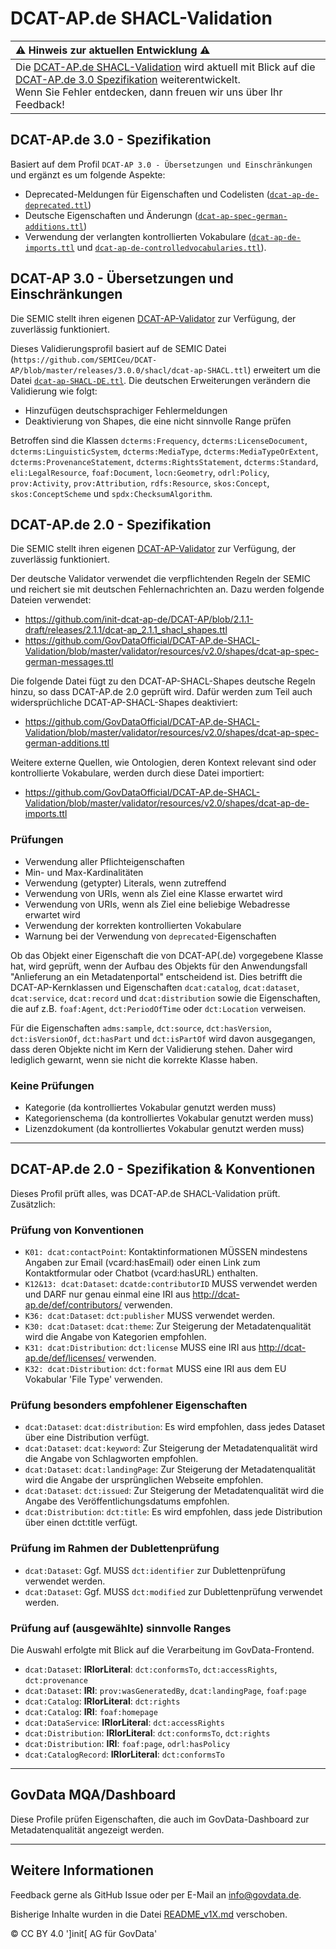 # DCAT-AP.de SHACL-Validation

|  :warning: Hinweis zur aktuellen Entwicklung :warning:  |
|:--------------------------------------------------------|
| Die [DCAT-AP.de SHACL-Validation](https://www.itb.ec.europa.eu/shacl/dcat-ap.de/upload) wird aktuell mit Blick auf die [DCAT-AP.de 3.0 Spezifikation](https://www.dcat-ap.de/def/dcatde/3.0/spec/) weiterentwickelt. <br> Wenn Sie Fehler entdecken, dann freuen wir uns über Ihr Feedback! |

## DCAT-AP.de 3.0 - Spezifikation

Basiert auf dem Profil `DCAT-AP 3.0 - Übersetzungen und Einschränkungen` und ergänzt es um folgende Aspekte:

- Deprecated-Meldungen für Eigenschaften und Codelisten ([`dcat-ap-de-deprecated.ttl`](https://github.com/GovDataOfficial/DCAT-AP.de-SHACL-Validation/blob/master/validator/resources/v3.0/shapes/dcat-ap-de-deprecated.ttl))
- Deutsche Eigenschaften und Änderungn ([`dcat-ap-spec-german-additions.ttl`](https://github.com/GovDataOfficial/DCAT-AP.de-SHACL-Validation/blob/master/validator/resources/v3.0/shapes/dcat-ap-spec-german-additions.ttl))
- Verwendung der verlangten kontrollierten Vokabulare ([`dcat-ap-de-imports.ttl`](https://github.com/GovDataOfficial/DCAT-AP.de-SHACL-Validation/blob/master/validator/resources/v3.0/shapes/dcat-ap-de-imports.ttl) und [`dcat-ap-de-controlledvocabularies.ttl`](https://github.com/GovDataOfficial/DCAT-AP.de-SHACL-Validation/blob/master/validator/resources/v3.0/shapes/dcat-ap-de-controlledvocabularies.ttl)).

## DCAT-AP 3.0 - Übersetzungen und Einschränkungen

Die SEMIC stellt ihren eigenen [DCAT-AP-Validator](https://www.itb.ec.europa.eu/shacl/dcat-ap/upload) zur Verfügung, der zuverlässig funktioniert.

Dieses Validierungsprofil basiert auf de SEMIC Datei (`https://github.com/SEMICeu/DCAT-AP/blob/master/releases/3.0.0/shacl/dcat-ap-SHACL.ttl`) erweitert um die Datei [`dcat-ap-SHACL-DE.ttl`](https://github.com/GovDataOfficial/DCAT-AP.de-SHACL-Validation/blob/master/validator/resources/v3.0/shapes/dcat-ap-SHACL-DE.ttl). Die deutschen Erweiterungen verändern die Validierung wie folgt:

- Hinzufügen deutschsprachiger Fehlermeldungen
- Deaktivierung von Shapes, die eine nicht sinnvolle Range prüfen

Betroffen sind die Klassen `dcterms:Frequency`, `dcterms:LicenseDocument`, `dcterms:LinguisticSystem`, `dcterms:MediaType`, `dcterms:MediaTypeOrExtent`, `dcterms:ProvenanceStatement`, `dcterms:RightsStatement`, `dcterms:Standard`, `eli:LegalResource`, `foaf:Document`, `locn:Geometry`, `odrl:Policy`, `prov:Activity`, `prov:Attribution`, `rdfs:Resource`, `skos:Concept`, `skos:ConceptScheme` und `spdx:ChecksumAlgorithm`.


## DCAT-AP.de 2.0 - Spezifikation
Die SEMIC stellt ihren eigenen [DCAT-AP-Validator](https://www.itb.ec.europa.eu/shacl/dcat-ap/upload) zur Verfügung, der zuverlässig funktioniert.

Der deutsche Validator verwendet die verpflichtenden Regeln der SEMIC und reichert sie mit deutschen Fehlernachrichten an. Dazu werden folgende Dateien verwendet:  
- https://github.com/init-dcat-ap-de/DCAT-AP/blob/2.1.1-draft/releases/2.1.1/dcat-ap_2.1.1_shacl_shapes.ttl  
- https://github.com/GovDataOfficial/DCAT-AP.de-SHACL-Validation/blob/master/validator/resources/v2.0/shapes/dcat-ap-spec-german-messages.ttl

Die folgende Datei fügt zu den DCAT-AP-SHACL-Shapes deutsche Regeln hinzu, so dass DCAT-AP.de 2.0 geprüft wird. Dafür werden zum Teil auch widersprüchliche DCAT-AP-SHACL-Shapes deaktiviert:  
- https://github.com/GovDataOfficial/DCAT-AP.de-SHACL-Validation/blob/master/validator/resources/v2.0/shapes/dcat-ap-spec-german-additions.ttl

Weitere externe Quellen, wie Ontologien, deren Kontext relevant sind oder kontrollierte Vokabulare, werden durch diese Datei importiert:
- https://github.com/GovDataOfficial/DCAT-AP.de-SHACL-Validation/blob/master/validator/resources/v2.0/shapes/dcat-ap-de-imports.ttl

### Prüfungen
 - Verwendung aller Pflichteigenschaften
 - Min- und Max-Kardinalitäten
 - Verwendung (getypter) Literals, wenn zutreffend
 - Verwendung von URIs, wenn als Ziel eine Klasse erwartet wird
 - Verwendung von URIs, wenn als Ziel eine beliebige Webadresse erwartet wird
 - Verwendung der korrekten kontrollierten Vokabulare
 - Warnung bei der Verwendung von `deprecated`-Eigenschaften

Ob das Objekt einer Eigenschaft die von DCAT-AP(.de) vorgegebene Klasse hat, wird geprüft, wenn der Aufbau des Objekts für den Anwendungsfall "Anlieferung an ein Metadatenportal" entscheidend ist.
Dies betrifft die DCAT-AP-Kernklassen und Eigenschaften `dcat:catalog`, `dcat:dataset`, `dcat:service`, `dcat:record` und `dcat:distribution` sowie die Eigenschaften, die auf z.B. `foaf:Agent`, `dct:PeriodOfTime` oder `dct:Location` verweisen.

Für die Eigenschaften `adms:sample`, `dct:source`, `dct:hasVersion`, `dct:isVersionOf`, `dct:hasPart` und `dct:isPartOf` wird davon ausgegangen, dass deren Objekte nicht im Kern der Validierung stehen. Daher wird lediglich gewarnt, wenn sie nicht die korrekte Klasse haben.


### Keine Prüfungen
 - Kategorie (da kontrolliertes Vokabular genutzt werden muss)
 - Kategorienschema (da kontrolliertes Vokabular genutzt werden muss)
 - Lizenzdokument (da kontrolliertes Vokabular genutzt werden muss)


* * *


## DCAT-AP.de 2.0 - Spezifikation & Konventionen

Dieses Profil prüft alles, was DCAT-AP.de SHACL-Validation prüft. Zusätzlich:

### Prüfung von Konventionen
 - `K01: dcat:contactPoint`: Kontaktinformationen MÜSSEN mindestens Angaben zur Email (vcard:hasEmail) oder einen Link zum Kontaktformular oder Chatbot (vcard:hasURL) enthalten.
 - `K12&13: dcat:Dataset`: `dcatde:contributorID` MUSS verwendet werden und DARF nur genau einmal eine IRI aus http://dcat-ap.de/def/contributors/ verwenden.
 - `K36: dcat:Dataset`: `dct:publisher` MUSS verwendet werden.
 - `K30: dcat:Dataset`: `dcat:theme`: Zur Steigerung der Metadatenqualität wird die Angabe von Kategorien empfohlen.
 - `K31: dcat:Distribution`: `dct:license` MUSS eine IRI aus http://dcat-ap.de/def/licenses/ verwenden.
 - `K32: dcat:Distribution`: `dct:format` MUSS eine IRI aus dem  EU Vokabular 'File Type' verwenden.

### Prüfung besonders empfohlener Eigenschaften
 - `dcat:Dataset`: `dcat:distribution`: Es wird empfohlen, dass jedes Dataset über eine Distribution verfügt.
 - `dcat:Dataset`: `dcat:keyword`: Zur Steigerung der Metadatenqualität wird die Angabe von Schlagworten empfohlen.
 - `dcat:Dataset`: `dcat:landingPage`: Zur Steigerung der Metadatenqualität wird die Angabe der ursprünglichen Webseite empfohlen.
 - `dcat:Dataset`: `dct:issued`: Zur Steigerung der Metadatenqualität wird die Angabe des Veröffentlichungsdatums empfohlen.
 - `dcat:Distribution`: `dct:title`: Es wird empfohlen, dass jede Distribution über einen dct:title verfügt.

### Prüfung im Rahmen der Dublettenprüfung
 - `dcat:Dataset`: Ggf. MUSS `dct:identifier` zur Dublettenprüfung verwendet werden.
 - `dcat:Dataset`: Ggf. MUSS `dct:modified` zur Dublettenprüfung verwendet werden.

### Prüfung auf (ausgewählte) sinnvolle Ranges
Die Auswahl erfolgte mit Blick auf die Verarbeitung im GovData-Frontend.
 - `dcat:Dataset`: **IRIorLiteral**: `dct:conformsTo`, `dct:accessRights`, `dct:provenance`
 - `dcat:Dataset`: **IRI**: `prov:wasGeneratedBy`, `dcat:landingPage`, `foaf:page`
 - `dcat:Catalog`: **IRIorLiteral**: `dct:rights`
 - `dcat:Catalog`: **IRI**: `foaf:homepage`
 - `dcat:DataService`: **IRIorLiteral**: `dct:accessRights`
 - `dcat:Distribution`: **IRIorLiteral**: `dct:conformsTo`, `dct:rights`
 - `dcat:Distribution`: **IRI**: `foaf:page`, `odrl:hasPolicy`
 - `dcat:CatalogRecord`: **IRIorLiteral**: `dct:conformsTo`

* * *

## GovData MQA/Dashboard

Diese Profile prüfen Eigenschaften, die auch im GovData-Dashboard zur Metadatenqualität angezeigt werden.

* * *


## Weitere Informationen
Feedback gerne als GitHub Issue oder per E-Mail an info@govdata.de.  

Bisherige Inhalte wurden in die Datei [README_v1X.md](README_v1X.md) verschoben.

© CC BY 4.0 ']init[ AG für GovData'  
